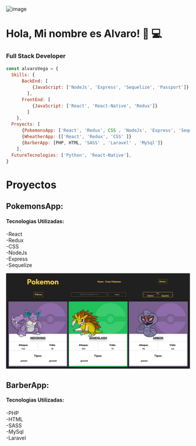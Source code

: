 ![image](https://www.webcancun.com.mx/blog/wp-content/uploads/2017/02/se-solicita-programador-web-web-cancun.jpg)

# Hola, Mi nombre es Alvaro! 👋 💻
### Full Stack Developer

```js
const alvaroVega = {
  Skills: {
      BackEnd: [
          {JavaScript: ['NodeJs', 'Express', 'Sequelize', 'Passport']},
        ],
      FrontEnd: [
          {JavaScript: ['React', 'React-Native', 'Redux']}
        ]
    },
  Proyects: [
      {PokemonsApp: ['React', 'Redux', CSS , 'NodeJs', 'Express', 'Sequelize']},
      {WheatherApp: [['React', 'Redux', 'CSS' ]}
      {BarberApp: [PHP, HTML, 'SASS' , 'Laravel' , 'MySql']}
    ],
  FutureTecnologies: ['Python', 'React-Native'],
}
```
# Proyectos 
## PokemonsApp: 
#### Tecnologias Utilizadas:
-React  
-Redux  
-CSS  
-NodeJs  
-Express  
-Sequelize


![image](https://github.com/alvarovega99/alvarovega99/blob/main/WhatsApp%20Image%202021-12-22%20at%2015.19.23.jpeg)

## BarberApp: 
#### Tecnologias Utilizadas:
-PHP  
-HTML  
-SASS  
-MySql  
-Laravel

